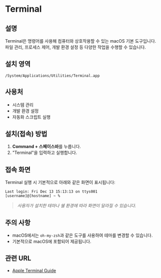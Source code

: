 # Terminal

## 설명
Terminal은 명령어를 사용해 컴퓨터와 상호작용할 수 있는 macOS 기본 도구입니다. 파일 관리, 프로세스 제어, 개발 환경 설정 등 다양한 작업을 수행할 수 있습니다.

## 설치 영역
`/System/Applications/Utilities/Terminal.app`

## 사용처
- 시스템 관리
- 개발 환경 설정
- 자동화 스크립트 실행

## 설치(접속) 방법
1. **Command + 스페이스바**를 누릅니다.
2. "Terminal"을 입력하고 실행합니다.

## 접속 화면
Terminal 실행 시 기본적으로 아래와 같은 화면이 표시됩니다:

```
Last login: Fri Dec 13 15:13:13 on ttys001
[username]@[hostname] ~ %
```

> *사용자가 설치한 테마나 쉘 환경에 따라 화면이 달라질 수 있습니다.*

## 주의 사항
- macOS에서는 `oh-my-zsh`과 같은 도구를 사용하여 테마를 변경할 수 있습니다.
- 기본적으로 macOS에 포함되어 제공됩니다.

## 관련 URL
- [Apple Terminal Guide](https://support.apple.com/ko-kr/guide/terminal/welcome/mac)

